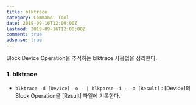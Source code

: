 ```yaml
---
title: blktrace
category: Command, Tool
date: 2019-09-16T12:00:00Z
lastmod: 2019-09-16T12:00:00Z
comment: true
adsense: true
---
```


Block Device Operation을 추적하는 blktrace 사용법을 정리한다.

### 1. blktrace

* `blktrace -d [Device] -o - | blkparse -i - -o [Result]` : [Device]의 Block Operation을 [Result] 파일에 기록한다.